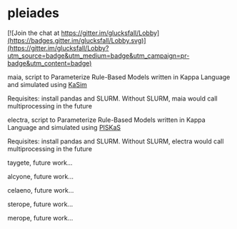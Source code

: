 # pleiades

[![Join the chat at https://gitter.im/glucksfall/Lobby](https://badges.gitter.im/glucksfall/Lobby.svg)](https://gitter.im/glucksfall/Lobby?utm_source=badge&utm_medium=badge&utm_campaign=pr-badge&utm_content=badge)

maia, script to Parameterize Rule-Based Models written in Kappa Language and simulated using [KaSim](https://github.com/Kappa-Dev/KaSim)

Requisites: install pandas and SLURM. Without SLURM, maia would call multiprocessing in the future

electra, script to Parameterize Rule-Based Models written in Kappa Language and simulated using [PISKaS](https://github.com/DLab/PISKaS)

Requisites: install pandas and SLURM. Without SLURM, electra would call multiprocessing in the future

taygete, future work...

alcyone, future work...

celaeno, future work...

sterope, future work...

merope, future work...
